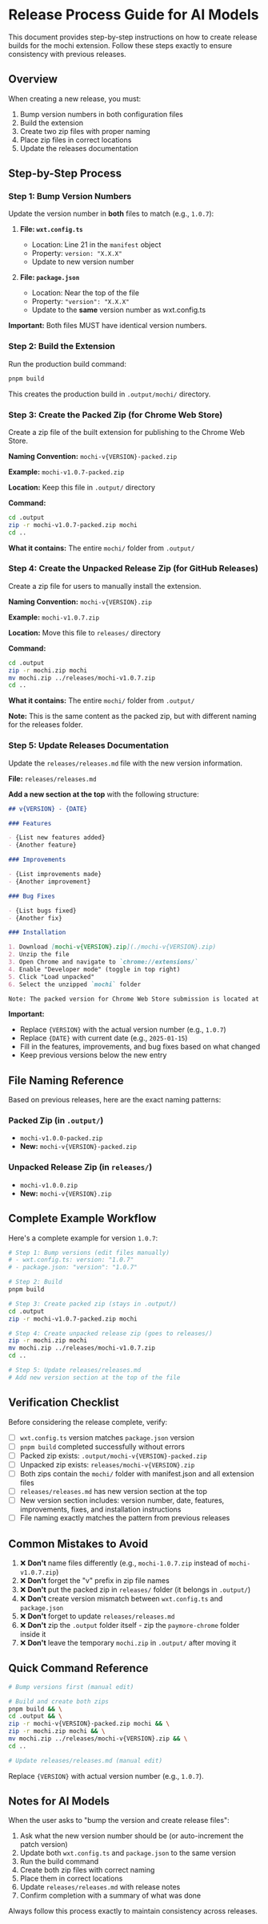 # Release Process Guide for AI Models

This document provides step-by-step instructions on how to create release builds for the mochi extension. Follow these steps exactly to ensure consistency with previous releases.

## Overview

When creating a new release, you must:

1. Bump version numbers in both configuration files
2. Build the extension
3. Create two zip files with proper naming
4. Place zip files in correct locations
5. Update the releases documentation

## Step-by-Step Process

### Step 1: Bump Version Numbers

Update the version number in **both** files to match (e.g., `1.0.7`):

1. **File: `wxt.config.ts`**

   - Location: Line 21 in the `manifest` object
   - Property: `version: "X.X.X"`
   - Update to new version number

2. **File: `package.json`**
   - Location: Near the top of the file
   - Property: `"version": "X.X.X"`
   - Update to the **same** version number as wxt.config.ts

**Important:** Both files MUST have identical version numbers.

### Step 2: Build the Extension

Run the production build command:

```bash
pnpm build
```

This creates the production build in `.output/mochi/` directory.

### Step 3: Create the Packed Zip (for Chrome Web Store)

Create a zip file of the built extension for publishing to the Chrome Web Store.

**Naming Convention:** `mochi-v{VERSION}-packed.zip`

**Example:** `mochi-v1.0.7-packed.zip`

**Location:** Keep this file in `.output/` directory

**Command:**

```bash
cd .output
zip -r mochi-v1.0.7-packed.zip mochi
cd ..
```

**What it contains:** The entire `mochi/` folder from `.output/`

### Step 4: Create the Unpacked Release Zip (for GitHub Releases)

Create a zip file for users to manually install the extension.

**Naming Convention:** `mochi-v{VERSION}.zip`

**Example:** `mochi-v1.0.7.zip`

**Location:** Move this file to `releases/` directory

**Command:**

```bash
cd .output
zip -r mochi.zip mochi
mv mochi.zip ../releases/mochi-v1.0.7.zip
cd ..
```

**What it contains:** The entire `mochi/` folder from `.output/`

**Note:** This is the same content as the packed zip, but with different naming for the releases folder.

### Step 5: Update Releases Documentation

Update the `releases/releases.md` file with the new version information.

**File:** `releases/releases.md`

**Add a new section at the top** with the following structure:

```markdown
## v{VERSION} - {DATE}

### Features

- {List new features added}
- {Another feature}

### Improvements

- {List improvements made}
- {Another improvement}

### Bug Fixes

- {List bugs fixed}
- {Another fix}

### Installation

1. Download [mochi-v{VERSION}.zip](./mochi-v{VERSION}.zip)
2. Unzip the file
3. Open Chrome and navigate to `chrome://extensions/`
4. Enable "Developer mode" (toggle in top right)
5. Click "Load unpacked"
6. Select the unzipped `mochi` folder

Note: The packed version for Chrome Web Store submission is located at `.output/mochi-v{VERSION}-packed.zip`
```

**Important:**

- Replace `{VERSION}` with the actual version number (e.g., `1.0.7`)
- Replace `{DATE}` with current date (e.g., `2025-01-15`)
- Fill in the features, improvements, and bug fixes based on what changed
- Keep previous versions below the new entry

## File Naming Reference

Based on previous releases, here are the exact naming patterns:

### Packed Zip (in `.output/`)

- `mochi-v1.0.0-packed.zip`
- **New:** `mochi-v{VERSION}-packed.zip`

### Unpacked Release Zip (in `releases/`)

- `mochi-v1.0.0.zip`
- **New:** `mochi-v{VERSION}.zip`

## Complete Example Workflow

Here's a complete example for version `1.0.7`:

```bash
# Step 1: Bump versions (edit files manually)
# - wxt.config.ts: version: "1.0.7"
# - package.json: "version": "1.0.7"

# Step 2: Build
pnpm build

# Step 3: Create packed zip (stays in .output/)
cd .output
zip -r mochi-v1.0.7-packed.zip mochi

# Step 4: Create unpacked release zip (goes to releases/)
zip -r mochi.zip mochi
mv mochi.zip ../releases/mochi-v1.0.7.zip
cd ..

# Step 5: Update releases/releases.md
# Add new version section at the top of the file
```

## Verification Checklist

Before considering the release complete, verify:

- [ ] `wxt.config.ts` version matches `package.json` version
- [ ] `pnpm build` completed successfully without errors
- [ ] Packed zip exists: `.output/mochi-v{VERSION}-packed.zip`
- [ ] Unpacked zip exists: `releases/mochi-v{VERSION}.zip`
- [ ] Both zips contain the `mochi/` folder with manifest.json and all extension files
- [ ] `releases/releases.md` has new version section at the top
- [ ] New version section includes: version number, date, features, improvements, fixes, and installation instructions
- [ ] File naming exactly matches the pattern from previous releases

## Common Mistakes to Avoid

1. ❌ **Don't** name files differently (e.g., `mochi-1.0.7.zip` instead of `mochi-v1.0.7.zip`)
2. ❌ **Don't** forget the "v" prefix in zip file names
3. ❌ **Don't** put the packed zip in `releases/` folder (it belongs in `.output/`)
4. ❌ **Don't** create version mismatch between `wxt.config.ts` and `package.json`
5. ❌ **Don't** forget to update `releases/releases.md`
6. ❌ **Don't** zip the `.output` folder itself - zip the `paymore-chrome` folder inside it
7. ❌ **Don't** leave the temporary `mochi.zip` in `.output/` after moving it

## Quick Command Reference

```bash
# Bump versions first (manual edit)

# Build and create both zips
pnpm build && \
cd .output && \
zip -r mochi-v{VERSION}-packed.zip mochi && \
zip -r mochi.zip mochi && \
mv mochi.zip ../releases/mochi-v{VERSION}.zip && \
cd ..

# Update releases/releases.md (manual edit)
```

Replace `{VERSION}` with actual version number (e.g., `1.0.7`).

## Notes for AI Models

When the user asks to "bump the version and create release files":

1. Ask what the new version number should be (or auto-increment the patch version)
2. Update both `wxt.config.ts` and `package.json` to the same version
3. Run the build command
4. Create both zip files with correct naming
5. Place them in correct locations
6. Update `releases/releases.md` with release notes
7. Confirm completion with a summary of what was done

Always follow this process exactly to maintain consistency across releases.
